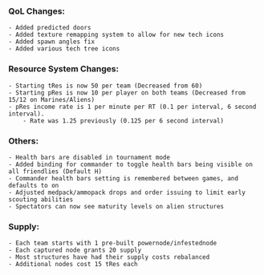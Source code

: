### QoL Changes:
	- Added predicted doors
	- Added texture remapping system to allow for new tech icons
	- Added spawn angles fix
	- Added various tech tree icons
	
### Resource System Changes:
	- Starting tRes is now 50 per team (Decreased from 60)
	- Starting pRes is now 10 per player on both teams (Decreased from 15/12 on Marines/Aliens)
	- pRes income rate is 1 per minute per RT (0.1 per interval, 6 second interval).
		- Rate was 1.25 previously (0.125 per 6 second interval)
		
### Others:
	- Health bars are disabled in tournament mode
	- Added binding for commander to toggle health bars being visible on all friendlies (Default H)
	- Commander health bars setting is remembered between games, and defaults to on
	- Adjusted medpack/ammopack drops and order issuing to limit early scouting abilities
	- Spectators can now see maturity levels on alien structures
	
### Supply:
	- Each team starts with 1 pre-built powernode/infestednode
	- Each captured node grants 20 supply
	- Most structures have had their supply costs rebalanced
	- Additional nodes cost 15 tRes each